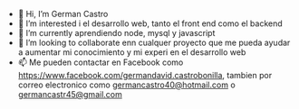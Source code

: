 - 👋 Hi, I’m German Castro  
- 👀 I’m interested i el desarrollo web, tanto el front end como el backend
- 🌱 I’m currently  aprendiendo node, mysql y javascript
- 💞️ I’m looking to collaborate  enn cualquer proyecto que me pueda ayudar a aumentar mi conocimiento y mi experi en el desarrollo web 
- 📫 Me pueden contactar en Facebook como https://www.facebook.com/germandavid.castrobonilla, tambien por correo electronico como germancastro40@hotmail.com o germancastr45@gmail.com
